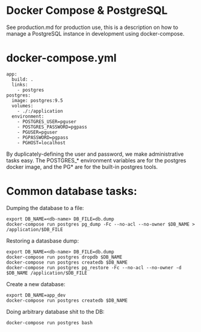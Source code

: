 # Docker Compose & PostgreSQL

See production.md for production use, this is a description on how to
manage a PostgreSQL instance in development using docker-compose.

# docker-compose.yml

```
app:
  build: .
  links:
    - postgres
postgres:
  image: postgres:9.5
  volumes:
    - ./:/application
  environment:
    - POSTGRES_USER=pguser
    - POSTGRES_PASSWORD=pgpass
    - PGUSER=pguser
    - PGPASSWORD=pgpass
    - PGHOST=localhost
```

By duplicately-defining the user and password, we make administrative
tasks easy.  The POSTGRES_* environment variables are for the postgres
docker image, and the PG* are for the built-in postgres tools.

# Common database tasks:

Dumping the database to a file:
```
export DB_NAME=<db-name> DB_FILE=db.dump
docker-compose run postgres pg_dump -Fc --no-acl --no-owner $DB_NAME > /application/$DB_FILE
```

Restoring a datasbase dump:
```
export DB_NAME=<db-name> DB_FILE=db.dump
docker-compose run postgres dropdb $DB_NAME
docker-compose run postgres createdb $DB_NAME
docker-compose run postgres pg_restore -Fc --no-acl --no-owner -d $DB_NAME /application/$DB_FILE
```

Create a new database:
```
export DB_NAME=app_dev
docker-compose run postgres createdb $DB_NAME
```

Doing arbitrary database shit to the DB:
```
docker-compose run postgres bash
```
